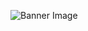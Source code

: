 ![Banner Image]([http://url/to/img.png](https://raw.githubusercontent.com/EshwarAllampally/EshwarAllampally/main/Banner.png)https://raw.githubusercontent.com/EshwarAllampally/EshwarAllampally/main/Banner.png)
